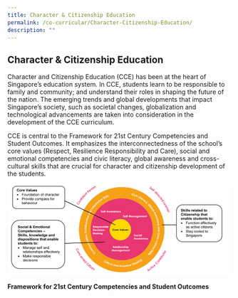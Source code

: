 ```yaml
---
title: Character & Citizenship Education
permalink: /co-curricular/Character-Citizenship-Education/
description: ""
---
```

## Character & Citizenship Education 

Character and Citizenship Education (CCE) has been at the heart of Singapore’s education system. In CCE, students learn to be responsible to family and community; and understand their roles in shaping the future of the nation. The emerging trends and global developments that impact Singapore’s society, such as societal changes, globalization and technological advancements are taken into consideration in the development of the CCE curriculum.  

CCE is central to the Framework for 21st Century Competencies and Student Outcomes. It emphasizes the interconnectedness of the school’s core values (Respect, Resilience Responsibility and Care), social and emotional competencies and civic literacy, global awareness and cross-cultural skills that are crucial for character and citizenship development of the students.

![](/images/Framework%20for%2021st%20Century%20Competencies%20and%20Student%20Outcomes.png)

**Framework for 21st Century Competencies and Student Outcomes**